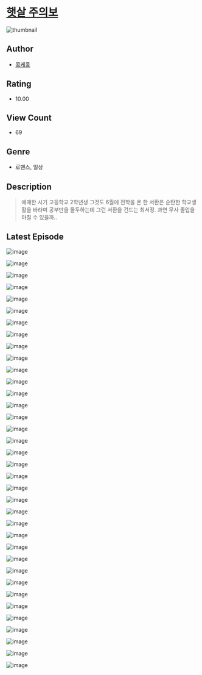 # [햇살 주의보](https://comic.naver.com/challenge/list?titleId=810395)
![thumbnail](https://image-comic.pstatic.net/user_contents_data/challenge_comic/2023/05/23/upload_3979319726407169081_480x623.jpeg)

## Author
- [콬케콬](https://comic.naver.com/artistTitle?id=366891)

## Rating
- 10.00

## View Count
- 69

## Genre
- 로맨스, 일상

## Description
> 애매한 시기 고등학교 2학년생 그것도 6월에 전학을 온 한 서환은 순탄한 학교생활을 바라며 공부만을 몰두하는데 그런 서환을 건드는 최서정. 과연 무사 졸업을 마칠 수 있을까..


## Latest Episode
![image](https://image-comic.pstatic.net/user_contents_data/challenge_comic/2023/05/23/366891/upload_7365417706531796281.jpeg)

![image](https://image-comic.pstatic.net/user_contents_data/challenge_comic/2023/05/23/366891/upload_7378082770468692787.jpeg)

![image](https://image-comic.pstatic.net/user_contents_data/challenge_comic/2023/05/23/366891/upload_7306353946919319393.jpeg)

![image](https://image-comic.pstatic.net/user_contents_data/challenge_comic/2023/05/23/366891/upload_3847263080710158436.jpeg)

![image](https://image-comic.pstatic.net/user_contents_data/challenge_comic/2023/05/23/366891/upload_7076623079021097057.jpeg)

![image](https://image-comic.pstatic.net/user_contents_data/challenge_comic/2023/05/23/366891/upload_7233967801439249508.jpeg)

![image](https://image-comic.pstatic.net/user_contents_data/challenge_comic/2023/05/23/366891/upload_7364850177371288375.jpeg)

![image](https://image-comic.pstatic.net/user_contents_data/challenge_comic/2023/05/23/366891/upload_3473512471076156769.jpeg)

![image](https://image-comic.pstatic.net/user_contents_data/challenge_comic/2023/05/23/366891/upload_3702910217720379701.jpeg)

![image](https://image-comic.pstatic.net/user_contents_data/challenge_comic/2023/05/23/366891/upload_3991092176752751410.jpeg)

![image](https://image-comic.pstatic.net/user_contents_data/challenge_comic/2023/05/23/366891/upload_7233964318250776375.jpeg)

![image](https://image-comic.pstatic.net/user_contents_data/challenge_comic/2023/05/23/366891/upload_7018078473490359090.jpeg)

![image](https://image-comic.pstatic.net/user_contents_data/challenge_comic/2023/05/23/366891/upload_7220172040080339297.jpeg)

![image](https://image-comic.pstatic.net/user_contents_data/challenge_comic/2023/05/23/366891/upload_4122823568891667299.jpeg)

![image](https://image-comic.pstatic.net/user_contents_data/challenge_comic/2023/05/23/366891/upload_4049968824575013429.jpeg)

![image](https://image-comic.pstatic.net/user_contents_data/challenge_comic/2023/05/23/366891/upload_4123389822376501555.jpeg)

![image](https://image-comic.pstatic.net/user_contents_data/challenge_comic/2023/05/23/366891/upload_3689911756172309859.jpeg)

![image](https://image-comic.pstatic.net/user_contents_data/challenge_comic/2023/05/23/366891/upload_3472331629172646704.jpeg)

![image](https://image-comic.pstatic.net/user_contents_data/challenge_comic/2023/05/23/366891/upload_4051048755433453878.jpeg)

![image](https://image-comic.pstatic.net/user_contents_data/challenge_comic/2023/05/23/366891/upload_3905575498712049203.jpeg)

![image](https://image-comic.pstatic.net/user_contents_data/challenge_comic/2023/05/23/366891/upload_4050818961781187169.jpeg)

![image](https://image-comic.pstatic.net/user_contents_data/challenge_comic/2023/05/23/366891/upload_7365464804371280483.jpeg)

![image](https://image-comic.pstatic.net/user_contents_data/challenge_comic/2023/05/23/366891/upload_7305179874575213877.jpeg)

![image](https://image-comic.pstatic.net/user_contents_data/challenge_comic/2023/05/23/366891/upload_7077234419529365809.jpeg)

![image](https://image-comic.pstatic.net/user_contents_data/challenge_comic/2023/05/23/366891/upload_4135259255885608038.jpeg)

![image](https://image-comic.pstatic.net/user_contents_data/challenge_comic/2023/05/23/366891/upload_3689915063183106867.jpeg)

![image](https://image-comic.pstatic.net/user_contents_data/challenge_comic/2023/05/23/366891/upload_3617858783519663715.jpeg)

![image](https://image-comic.pstatic.net/user_contents_data/challenge_comic/2023/05/23/366891/upload_7378084097680421944.jpeg)

![image](https://image-comic.pstatic.net/user_contents_data/challenge_comic/2023/05/23/366891/upload_7075499394626629990.jpeg)

![image](https://image-comic.pstatic.net/user_contents_data/challenge_comic/2023/05/23/366891/upload_3847544340186543928.jpeg)

![image](https://image-comic.pstatic.net/user_contents_data/challenge_comic/2023/05/23/366891/upload_3688501092051857509.jpeg)

![image](https://image-comic.pstatic.net/user_contents_data/challenge_comic/2023/05/23/366891/upload_7305180983498715956.jpeg)

![image](https://image-comic.pstatic.net/user_contents_data/challenge_comic/2023/05/23/366891/upload_4120847776594683448.jpeg)

![image](https://image-comic.pstatic.net/user_contents_data/challenge_comic/2023/05/23/366891/upload_4122029717987090738.jpeg)

![image](https://image-comic.pstatic.net/user_contents_data/challenge_comic/2023/05/23/366891/upload_7075493875546206515.jpeg)

![image](https://image-comic.pstatic.net/user_contents_data/challenge_comic/2023/05/23/366891/upload_4051100453917975861.jpeg)

